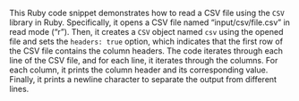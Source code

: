 This Ruby code snippet demonstrates how to read a CSV file using the `CSV` library in Ruby. Specifically, it opens a CSV file named “input/csv/file.csv” in read mode (“r”). Then, it creates a `CSV` object named `csv` using the opened file and sets the `headers: true` option, which indicates that the first row of the CSV file contains the column headers. The code iterates through each line of the CSV file, and for each line, it iterates through the columns. For each column, it prints the column header and its corresponding value. Finally, it prints a newline character to separate the output from different lines.
